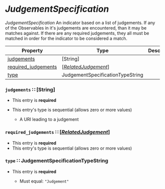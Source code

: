 <a id="map5"></a>
# *JudgementSpecification*

*JudgementSpecification* An indicator based on a list of judgements.  If any of the Observables in it's judgements are encountered, than it may be matches against.  If there are any required judgements, they all must be matched in order for the indicator to be considered a match.

| Property | Type | Description | Required? |
| -------- | ---- | ----------- | --------- |
|[judgements](#judgements-string)|[String]| |**Required**|
|[required_judgements](#required_judgements-relatedjudgementrelatedjudgementmdmap10)|[[*RelatedJudgement*](./RelatedJudgement.md#map10)]| |**Required**|
|[type](#type-judgementspecificationtypestring)|JudgementSpecificationTypeString| |**Required**|


<a id="judgements-string"></a>
### `judgements` ∷ [String]

* This entry is **required**
* This entry's type is sequential (allows zero or more values)


  * A URI leading to a judgement

<a id="required_judgements-relatedjudgementrelatedjudgementmdmap10"></a>
### `required_judgements` ∷ [[*RelatedJudgement*](./RelatedJudgement.md#map10)]

* This entry is **required**
* This entry's type is sequential (allows zero or more values)


<a id="type-judgementspecificationtypestring"></a>
### `type` ∷ JudgementSpecificationTypeString

* This entry is **required**


  * Must equal: `"Judgement"`

